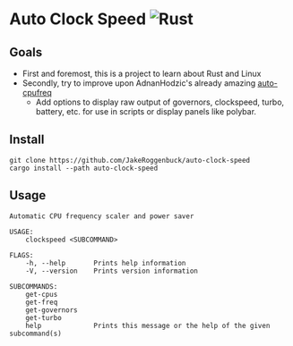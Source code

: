 # Auto Clock Speed ![Rust](https://img.shields.io/github/workflow/status/jakeroggenbuck/auto-clock-speed/Rust?style=for-the-badge)

## Goals
- First and foremost, this is a project to learn about Rust and Linux
- Secondly, try to improve upon AdnanHodzic's already amazing [auto-cpufreq](https://github.com/AdnanHodzic/auto-cpufreq)
    - Add options to display raw output of governors, clockspeed, turbo, battery, etc. for use in scripts or display panels like polybar.

## Install
```
git clone https://github.com/JakeRoggenbuck/auto-clock-speed
cargo install --path auto-clock-speed
```

## Usage
```
Automatic CPU frequency scaler and power saver

USAGE:
    clockspeed <SUBCOMMAND>

FLAGS:
    -h, --help       Prints help information
    -V, --version    Prints version information

SUBCOMMANDS:
    get-cpus
    get-freq
    get-governors
    get-turbo
    help             Prints this message or the help of the given subcommand(s)
```
